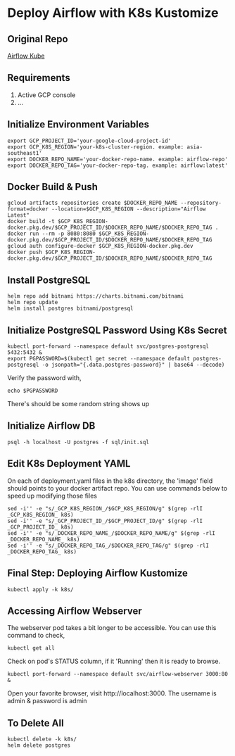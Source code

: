 # Deploy Airflow with K8s Kustomize

## Original Repo

[Airflow Kube](https://github.com/houstonj1/airflow-kube)

## Requirements
1. Active GCP console
2. ...

## Initialize Environment Variables
  ```
  export GCP_PROJECT_ID='your-google-cloud-project-id'
  export GCP_K8S_REGION='your-k8s-cluster-region. example: asia-southeast1'
  export DOCKER_REPO_NAME='your-docker-repo-name. example: airflow-repo'
  export DOCKER_REPO_TAG='your-docker-repo-tag. example: airflow:latest'
  ```
## Docker Build & Push
   ```
   gcloud artifacts repositories create $DOCKER_REPO_NAME --repository-format=docker --location=$GCP_K8S_REGION --description="Airflow Latest"
   docker build -t $GCP_K8S_REGION-docker.pkg.dev/$GCP_PROJECT_ID/$DOCKER_REPO_NAME/$DOCKER_REPO_TAG .
   docker run --rm -p 8080:8080 $GCP_K8S_REGION-docker.pkg.dev/$GCP_PROJECT_ID/$DOCKER_REPO_NAME/$DOCKER_REPO_TAG
   gcloud auth configure-docker $GCP_K8S_REGION-docker.pkg.dev
   docker push $GCP_K8S_REGION-docker.pkg.dev/$GCP_PROJECT_ID/$DOCKER_REPO_NAME/$DOCKER_REPO_TAG
   ```

## Install PostgreSQL
   ```
   helm repo add bitnami https://charts.bitnami.com/bitnami
   helm repo update
   helm install postgres bitnami/postgresql
   ```

## Initialize PostgreSQL Password Using K8s Secret
   ```
   kubectl port-forward --namespace default svc/postgres-postgresql 5432:5432 &
   export PGPASSWORD=$(kubectl get secret --namespace default postgres-postgresql -o jsonpath="{.data.postgres-password}" | base64 --decode)
   ```
   Verify the password with,
   ```
   echo $PGPASSWORD
   ```
   There's should be some random string shows up

## Initialize Airflow DB
   ```
   psql -h localhost -U postgres -f sql/init.sql
   ```

## Edit K8s Deployment YAML
   On each of deployment.yaml files in the k8s directory, the 'image' field should points to your docker artifact repo. You can use commands below to speed up modifying those files
   ```
   sed -i'' -e "s/_GCP_K8S_REGION_/$GCP_K8S_REGION/g" $(grep -rlI _GCP_K8S_REGION_ k8s)
   sed -i'' -e "s/_GCP_PROJECT_ID_/$GCP_PROJECT_ID/g" $(grep -rlI _GCP_PROJECT_ID_ k8s)
   sed -i'' -e "s/_DOCKER_REPO_NAME_/$DOCKER_REPO_NAME/g" $(grep -rlI _DOCKER_REPO_NAME_ k8s)
   sed -i'' -e "s/_DOCKER_REPO_TAG_/$DOCKER_REPO_TAG/g" $(grep -rlI _DOCKER_REPO_TAG_ k8s)
   ```

## Final Step: Deploying Airflow Kustomize
   ```
   kubectl apply -k k8s/
   ```

## Accessing Airflow Webserver
   The webserver pod takes a bit longer to be accessible. You can use this command to check,
   ```
   kubectl get all
   ```
   Check on pod's STATUS column, if it 'Running' then it is ready to browse.
   ```
   kubectl port-forward --namespace default svc/airflow-webserver 3000:80 &
   ```
   Open your favorite browser, visit http://localhost:3000. The username is admin & password is admin

## To Delete All
   ```
   kubectl delete -k k8s/
   helm delete postgres
   ```
